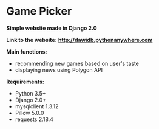 # Game Picker

**Simple website made in Django 2.0**

**Link to the website:**
**http://dawidb.pythonanywhere.com**

**Main functions:**
- recommending new games based on user's taste
- displaying news using Polygon API

**Requirements:**
- Python 3.5+
- Django 2.0+
- mysqlclient 1.3.12
- Pillow 5.0.0
- requests 2.18.4
